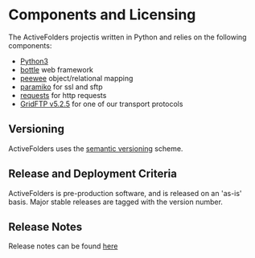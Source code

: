 # Components and Licensing

The ActiveFolders projectis written in Python and relies on the following components:
* [Python3](https://www.python.org/download/releases/3.0/)
* [bottle](http://bottlepy.org/docs/dev/index.html) web framework
* [peewee](https://peewee.readthedocs.org/en/latest/) object/relational mapping
* [paramiko](http://www.paramiko.org/) for ssl and sftp
* [requests](http://docs.python-requests.org/en/latest/) for http requests
* [GridFTP v5.2.5](http://toolkit.globus.org/toolkit/docs/latest-stable/gridftp/) for one of our transport protocols

## Versioning

ActiveFolders uses the [semantic versioning](http://semver.org/) scheme.


## Release and Deployment Criteria

ActiveFolders is pre-production software, and is released on an 'as-is' basis.  Major stable releases are tagged with the version number.

## Release Notes

Release notes can be found [here](https://github.com/cybera/activefolders/blob/master/CHANGES.md)
